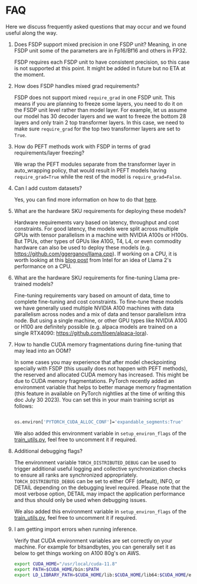 # FAQ

Here we discuss frequently asked questions that may occur and we found useful along the way.

1. Does FSDP support mixed precision in one FSDP unit? Meaning, in one FSDP unit some of the parameters are in Fp16/Bf16 and others in FP32.

    FSDP requires each FSDP unit to have consistent precision, so this case is not supported at this point. It might be added in future but no ETA at the moment.

2.  How does FSDP handles mixed grad requirements?

    FSDP does not support mixed `require_grad` in one FSDP unit. This means if you are planning to freeze some layers, you need to do it on the FSDP unit level rather than model layer. For example, let us assume our model has 30 decoder layers and we want to freeze the bottom 28 layers and only train 2 top transformer layers. In this case, we need to make sure `require_grad` for the top two transformer layers are set to `True`.

3. How do PEFT methods work with FSDP in terms of grad requirements/layer freezing?

    We wrap the PEFT modules separate from the transformer layer in auto_wrapping policy, that would result in PEFT models having `require_grad=True` while the rest of the model is  `require_grad=False`.

4. Can I add custom datasets?

    Yes, you can find more information on how to do that [here](../../getting-started/finetuning/datasets/README.md).

5. What are the hardware SKU requirements for deploying these models?

    Hardware requirements vary based on latency, throughput and cost constraints. For good latency, the models were split across multiple GPUs with tensor parallelism in a machine with NVIDIA A100s or H100s. But TPUs, other types of GPUs like A10G, T4, L4, or even commodity hardware can also be used to deploy these models (e.g. https://github.com/ggerganov/llama.cpp).
    If working on a CPU, it is worth looking at this [blog post](https://www.intel.com/content/www/us/en/developer/articles/news/llama2.html) from Intel for an idea of Llama 2's performance on a CPU.

6. What are the hardware SKU requirements for fine-tuning Llama pre-trained models?

    Fine-tuning requirements vary based on amount of data, time to complete fine-tuning and cost constraints. To fine-tune these models we have generally used multiple NVIDIA A100 machines with data parallelism across nodes and a mix of data and tensor parallelism intra node. But using a single machine, or other GPU types like NVIDIA A10G or H100 are definitely possible (e.g. alpaca models are trained on a single RTX4090: https://github.com/tloen/alpaca-lora).

7. How to handle CUDA memory fragmentations during fine-tuning that may lead into an OOM?

    In some cases you may experience that after model checkpointing specially with FSDP (this usually does not happen with PEFT methods), the reserved and allocated CUDA memory has increased. This might be due to CUDA memory fragmentations. PyTorch recently added an environment variable that helps to better manage memory fragmentation (this feature in available on PyTorch nightlies at the time of writing this doc July 30 2023). You can set this in your main training script as follows:

    ```bash

    os.environ['PYTORCH_CUDA_ALLOC_CONF']='expandable_segments:True'

    ```
    We also added this environment variable in `setup_environ_flags` of the [train_utils.py](../llama_recipes/utils/train_utils.py), feel free to uncomment it if required.

8. Additional debugging flags?

    The environment variable `TORCH_DISTRIBUTED_DEBUG` can be used to trigger additional useful logging and collective synchronization checks to ensure all ranks are synchronized appropriately. `TORCH_DISTRIBUTED_DEBUG` can be set to either OFF (default), INFO, or DETAIL depending on the debugging level required. Please note that the most verbose option, DETAIL may impact the application performance and thus should only be used when debugging issues.

    We also added this environment variable in `setup_environ_flags` of the [train_utils.py](../llama_recipes/utils/train_utils.py), feel free to uncomment it if required.

9. I am getting import errors when running inference.

    Verify that CUDA environment variables are set correctly on your machine. For example for bitsandbytes, you can generally set it as below to get things working on A100 80g's on AWS.

    ```bash
    export CUDA_HOME="/usr/local/cuda-11.8"
    export PATH=$CUDA_HOME/bin:$PATH
    export LD_LIBRARY_PATH=$CUDA_HOME/lib:$CUDA_HOME/lib64:$CUDA_HOME/efa/lib:/opt/amazon/efa/lib:$LD_LIBRARY_PATH
    ```
